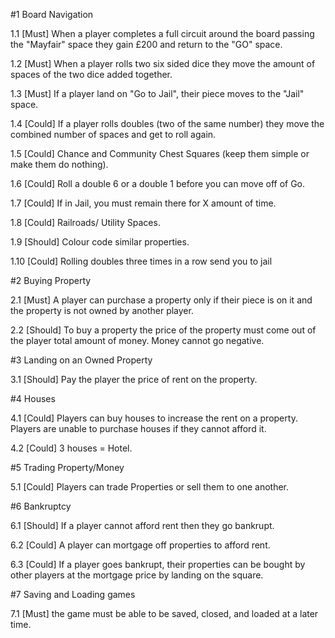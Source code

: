 #1 Board Navigation

1.1 [Must] When a player completes a full circuit around the board passing the "Mayfair" space they gain £200 and return to the "GO" space.

1.2 [Must] When a player rolls two six sided dice they move the amount of spaces of the two dice added together.

1.3 [Must] If a player land on "Go to Jail", their piece moves to the "Jail" space.

1.4 [Could] If a player rolls doubles (two of the same number) they move the combined number of spaces and get to roll again.

1.5 [Could] Chance and Community Chest Squares (keep them simple or make them do nothing).

1.6 [Could] Roll a double 6 or a double 1 before you can move off of Go.

1.7 [Could] If in Jail, you must remain there for X amount of time.

1.8 [Could] Railroads/ Utility Spaces.

1.9 [Should] Colour code similar properties.

1.10 [Could] Rolling doubles three times in a row send you to jail

#2 Buying Property

2.1 [Must] A player can purchase a property only if their piece is on it and the property is not owned by another player.

2.2 [Should] To buy a property the price of the property must come out of the player total amount of money. Money cannot go negative. 


#3 Landing on an Owned Property

3.1 [Should] Pay the player the price of rent on the property.


#4 Houses

4.1 [Could] Players can buy houses to increase the rent on a property. Players are unable to purchase houses if they cannot afford it.

4.2 [Could] 3 houses = Hotel.


#5 Trading Property/Money

5.1 [Could] Players can trade Properties or sell them to one another.


#6 Bankruptcy

6.1 [Should] If a player cannot afford rent then they go bankrupt.

6.2 [Could] A player can mortgage off properties to afford rent.

6.3 [Could] If a player goes bankrupt, their properties can be bought by other players at the mortgage price by landing on the square.


#7 Saving and Loading games

7.1 [Must] the game must be able to be saved, closed, and loaded at a later time.
